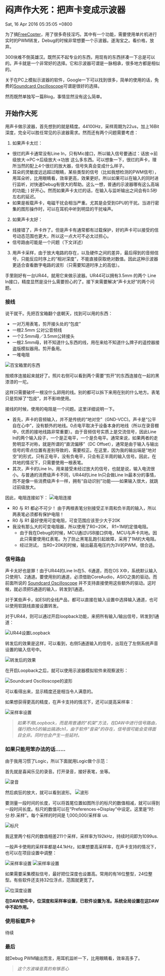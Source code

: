 # 闷声作大死：把声卡变成示波器
Sat, 16 Apr 2016 05:35:05 +0800

为了搞[FreeCopter](https://github.com/4Oranges/FreeCopter)，用了很多奇技淫巧。其中有一个功能，需要使用单片机进行实时的PWM转发，Debug的时候非常想要一个示波器。遂淘宝之。看价格，放弃。

300块难不倒英雄汉。既然买不起专业的东西，用现有的东西拼凑一下总是可以的。声卡就是一个非常好的选择。它和示波器可谓是一脉相承，很多地方都是相似的。

关于在PC上模拟示波器的软件，Google一下可以找到很多，简单的使用的话，免费的[Soundcard Oscilloscope](https://www.zeitnitz.eu/scope_en)可谓是很好的选择。

然而既然单独写一篇Blog，事情显然没有这么简单。

## 开始作大死
用声卡做示波器，首先想到的就是精度。44100Hz，采样周期为22us，加上16Bit深度，完全可以胜任常见的示波器需求。然而还有两个问题需要考虑：
1. 如果声卡太烂：
  - 很烂的声卡通常没有Line In，只有Mic接口，所以输入信号要通过：话放->前级放大->PC->后级放大->功放 这么多东西。可以想象一下，很烂的声卡，理所当然的配上4个很烂的放大器，信号失真会变成什么样子。
  - 耳朵的灵敏度远远超过眼睛，某些类型的信号（比如我想检测的PWM信号），用耳朵听，比用眼睛看，效率更高，效果更好。所以如果可以在输入的同时进行监听，对快速Debug有很大的帮助。这么一想，普通的示波器哪有这么高端的功能; ) 好开心。然而如果声卡太烂的话，在输入与监听输出之间会有0.5秒左右的延迟。
  - 如果是板载声卡，电磁干扰会相当严重。尤其是会受到GPU的干扰。当进行密集的图形操作时，可以在耳机中听到明显的干扰噪声。
2. 如果声卡太好：
  - 线接错了，声卡炸了。但是声卡有通常都有过载保护，好的声卡可以接受的信号动态范围也更大，所以这一点大可不必太过担心。
  - 信号路由可能是一个问题（下文详述）

3. 用声卡采样，由于放大电路的存在，以及硬件之间的差异，最后得到的音频信号，只能反应时序上的“相对深度”，不能直接获取绝对数值。因此这种示波器更适合查看数字电路的波形（只需要知道时序上的高低）。

手里刚好有一台UR44，就用它来做示波器。UR44可以拥有3.5mm 的两个 Line In接口，精度显然是没什么需要担心的了。接下来需要解决“声卡太好”的两个问题。

### 接线
说干就干。先把百宝箱翻个底朝天，找到可以用的东西：

- 一对万用表笔，剪开接头处的“包皮”
- 一根2.5mm 公对公音频线
- 一个2.5mm母／3.5mm公转接头
- 一根2.5mm母，转不知道什么东西的线，用在来给不知道什么牌子的遥控器接盗版模拟器用。剪开备用。
- 一堆电阻

![百宝箱里的东西](/images/articles/0.jpg)

按顺序连接起来就好了。照片右侧可以看到两个需要“剪开”的东西连接在一起的黑漆漆的一坨。

这样只需要破坏一根没什么卵用的线。别的都可以拆下来用在别的什么地方。表笔只是剪掉了“包皮”，并不影响使用。

接线的时候，使用的电阻是一个问题。这里详细说明一下。

- 首先，声卡的音频输入，并不是传统的“地对空”（GND-VCC)。声卡是“公平自在心中”，没有额外的地线。0点电平取决于设备本身的地线（所以在录音棚中，优质的接地线路非常重要）。由于音频信号实质上是交流信号，因此Line In的两个输入段子，一个是正电平，一个是负电平。通常来说，如果两者的走势明显不对称，就是所谓的“直流偏移”（DC Offset），通常是由于输入与输出信号的零点位置有差别导致的，需要校正。在这里，因为我的输出端是“地对空”的形式，只有正电平，没有负电平，只会有正半周的输入信号。因此，在共地的情况下，只需要使用一根表笔。
- 其次，声卡的Line In，用来接受未经过放大的信号，也就是说，输入电流很小。与普通的消费级声卡不同，UR44的Line In只会做Line In最本分的事情，而不是像一些消费级声卡一样，拥有“自动识别”功能——如果输入很大，就跳过前级放大。

因此，电阻连接如下：
![电阻连接](/images/articles/1.png)

- R0 与 R1 都必不可少！ 由于两根表笔分别接受正半周和负半周的输入，所以两表笔必须都有保护电阻！
- R0 与 R1 最好使用可变电阻，可变范围应该至少大于20K
- 我没有那么大的可变电阻器，所以使用了R0=20K， R1=1M的定值电阻。
  - 由于我在Debug的时候，MCU通过USB接口供电，MCU与声卡共地。因此只需要使用红表笔。为了防止黑笔乱跑引起故障，采用了1M的大电阻。
  - 经过测试， 当R0=20K的时候，输出最高电压约为3V的PWM，很合适。

### 信号路由
声卡太好也是罪！由于UR44的Line In在5、6通道，而在OS X中，系统默认输入只使用1、2通道。要使用别的通道，必须借助CoreAudio，ASIO之类的驱动。而前面所说的 [Soundcard Oscilloscope](https://www.zeitnitz.eu/scope_en) 并不支持直接使用这些额外的驱动。这时候，就必须把5通道的输入，转发到1通道。

对于某些声卡，如ESI的全线产品，都可以直接在输入设置中选择输入通道，也可以使用软跳线直接设置转发。

对于UR44，则可以通过开启loopback功能，来把所有输入/输出信号，转发到1通道：

![UR44设置Loopback](/images/articles/8.png)

转发后的效果是这样，可以看到，右侧5通道输入的信号，出现在了左侧系统声音设置的输入信号中。

![转发后的效果](/images/articles/10.png)

在开启Loopback之后，就可以使用示波器模拟软件来观察波形：

![Soundcard Oscilloscope的波形](/images/articles/9.png)

可以看得出来，显示精度还是相当令人满意的。

如果想获得更高的精度，在声卡支持的情况下，还可以提高采样率：

![采样率设置](/images/articles/11.png)

> _如果不用Loopback，而是用普通的“机架”方法，在DAW中进行信号路由，强行把ch5的输出搞进ch1，由于软件“音染”的存在，信号很可能会变得面目全非。同时也会产生一些延时。_

### 如果只能用笨办法的话……
由于我用习惯了Logic，所以下面就用Logic做个示范：

首先就是喜闻乐见的录音。打开录音，接好表笔，坐等。

![录音](/images/articles/5.png)

然后疯狂的放大，就可以看到波形。
![波形](/images/articles/6.png)

要测量一段时间的长度，可以将首尾位置如图所示的标尺的数值相减，就可以得到一段时间长度。标尺的数值可以在“Preferences->Display”中设定。这里是“时:分:秒.采样”。每个采样的时间是 1,000,000/采样率 us.

![标尺](/images/articles/7.png)

我这里两个标尺的数值相差211个采样，采样率为192kHz，持续时间即为1099us.

一般声卡使用的采样率都是44.1kHz，如果想要高采样率，在声卡支持的情况下，也可以在项目设置中调整：

![采样率设置](/images/articles/2.png)
![采样率设置](/images/articles/3.png)


如果需要采集模拟信号，最好把位深度也设置高。常用的有16位整型，24位整型。有些软件还支持32位浮点，范围就更宽了。

![位深度设置](/images/articles/4.png)

__在DAW软件中，位深度和采样率设置，已软件设置为准。系统全局设置在这DAW中不起作用。__

### 使用板载声卡
待续

### 最后
就Debug PWM输出而言，用耳机监听一下，比用眼睛看，效率高多了。

> _这个方波噪音真的有够恶心_
